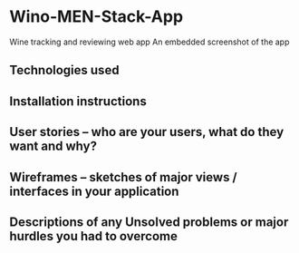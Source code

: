 # Wino-MEN-Stack-App
Wine tracking and  reviewing web app
An embedded screenshot of the app

## Technologies used

## Installation instructions
## User stories – who are your users, what do they want and why?

## Wireframes – sketches of major views / interfaces in your application
 
 ## Descriptions of any Unsolved problems or major hurdles you had to overcome
